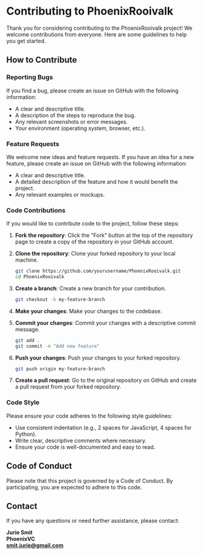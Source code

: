 # Contributing to PhoenixRooivalk

Thank you for considering contributing to the PhoenixRooivalk project! We welcome contributions from everyone. Here are some guidelines to help you get started.

## How to Contribute

### Reporting Bugs

If you find a bug, please create an issue on GitHub with the following information:
- A clear and descriptive title.
- A description of the steps to reproduce the bug.
- Any relevant screenshots or error messages.
- Your environment (operating system, browser, etc.).

### Feature Requests

We welcome new ideas and feature requests. If you have an idea for a new feature, please create an issue on GitHub with the following information:
- A clear and descriptive title.
- A detailed description of the feature and how it would benefit the project.
- Any relevant examples or mockups.

### Code Contributions

If you would like to contribute code to the project, follow these steps:

1. **Fork the repository**: Click the "Fork" button at the top of the repository page to create a copy of the repository in your GitHub account.

2. **Clone the repository**: Clone your forked repository to your local machine.
   ```sh
   git clone https://github.com/yourusername/PhoenixRooivalk.git
   cd PhoenixRooivalk
   ```

3. **Create a branch**: Create a new branch for your contribution.
   ```sh
   git checkout -b my-feature-branch
   ```

4. **Make your changes**: Make your changes to the codebase.

5. **Commit your changes**: Commit your changes with a descriptive commit message.
   ```sh
   git add .
   git commit -m "Add new feature"
   ```

6. **Push your changes**: Push your changes to your forked repository.
   ```sh
   git push origin my-feature-branch
   ```

7. **Create a pull request**: Go to the original repository on GitHub and create a pull request from your forked repository.

### Code Style

Please ensure your code adheres to the following style guidelines:
- Use consistent indentation (e.g., 2 spaces for JavaScript, 4 spaces for Python).
- Write clear, descriptive comments where necessary.
- Ensure your code is well-documented and easy to read.

## Code of Conduct

Please note that this project is governed by a Code of Conduct. By participating, you are expected to adhere to this code.

## Contact

If you have any questions or need further assistance, please contact:

**Jurie Smit**  
**PhoenixVC**  
**smit.jurie@gmail.com**
